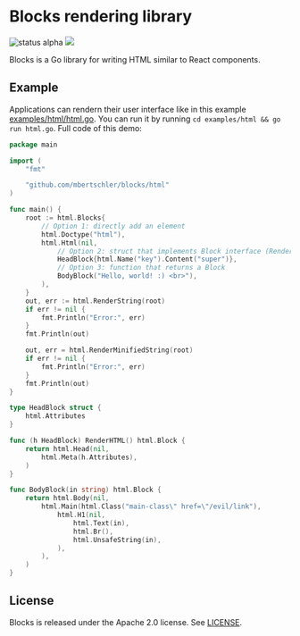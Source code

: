 Blocks rendering library
========================
![status alpha](https://img.shields.io/badge/status-alpha-red.svg) [![](https://godoc.org/github.com/mbertschler/blocks?status.svg)](http://godoc.org/github.com/mbertschler/blocks)

Blocks is a Go library for writing HTML similar to React components.

Example
-------
Applications can rendern their user interface like in this example [examples/html/html.go](./examples/html/html.go). You can run it by running `cd examples/html && go run html.go`. Full code of this demo: 

```go
package main

import (
	"fmt"

	"github.com/mbertschler/blocks/html"
)

func main() {
	root := html.Blocks{
		// Option 1: directly add an element
		html.Doctype("html"),
		html.Html(nil,
			// Option 2: struct that implements Block interface (RenderHTML() Block)
			HeadBlock{html.Name("key").Content("super")},
			// Option 3: function that returns a Block
			BodyBlock("Hello, world! :) <br>"),
		),
	}
	out, err := html.RenderString(root)
	if err != nil {
		fmt.Println("Error:", err)
	}
	fmt.Println(out)

	out, err = html.RenderMinifiedString(root)
	if err != nil {
		fmt.Println("Error:", err)
	}
	fmt.Println(out)
}

type HeadBlock struct {
	html.Attributes
}

func (h HeadBlock) RenderHTML() html.Block {
	return html.Head(nil,
		html.Meta(h.Attributes),
	)
}

func BodyBlock(in string) html.Block {
	return html.Body(nil,
		html.Main(html.Class("main-class\" href=\"/evil/link"),
			html.H1(nil,
				html.Text(in),
				html.Br(),
				html.UnsafeString(in),
			),
		),
	)
}
```

License
-------
Blocks is released under the Apache 2.0 license. See [LICENSE](LICENSE).
